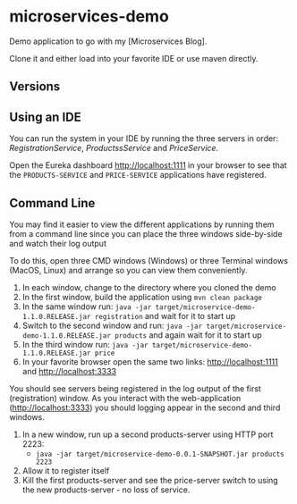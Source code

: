 # microservices-demo

Demo application to go with my [Microservices Blog].

Clone it and either load into your favorite IDE or use maven directly.

## Versions


## Using an IDE

You can run the system in your IDE by running the three servers in order: _RegistrationService_, _ProductssService_ and _PriceService_.

Open the Eureka dashboard [http://localhost:1111](http://localhost:1111) in your browser to see that the `PRODUCTS-SERVICE` and `PRICE-SERVICE` applications have registered.


## Command Line

You may find it easier to view the different applications by running them from a command line since you can place the three windows side-by-side and watch their log output

To do this, open three CMD windows (Windows) or three Terminal windows (MacOS, Linux) and arrange so you can view them conveniently.

 1. In each window, change to the directory where you cloned the demo
 1. In the first window, build the application using `mvn clean package`
 1. In the same window run: `java -jar target/microservice-demo-1.1.0.RELEASE.jar registration` and wait for it to start up
 1. Switch to the second window and run: `java -jar target/microservice-demo-1.1.0.RELEASE.jar products` and again wait for
 it to start up
 1. In the third window run: `java -jar target/microservice-demo-1.1.0.RELEASE.jar price`
 1. In your favorite browser open the same two links: [http://localhost:1111](http://localhost:1111) and [http://localhost:3333](http://localhost:3333)

You should see servers being registered in the log output of the first (registration) window.
As you interact with the web-application ([http://localhost:3333](http://localhost:3333)) you should logging appear
in the second and third windows.

 1. In a new window, run up a second products-server using HTTP port 2223:
     * `java -jar target/microservice-demo-0.0.1-SNAPSHOT.jar products 2223`
 1. Allow it to register itself
 1. Kill the first products-server and see the price-server switch to using the new products-server - no loss of service.

